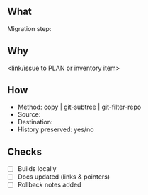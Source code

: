 ## What
Migration step: <short description>

## Why
<link/issue to PLAN or inventory item>

## How
- Method: copy | git-subtree | git-filter-repo
- Source:
- Destination:
- History preserved: yes/no

## Checks
- [ ] Builds locally
- [ ] Docs updated (links & pointers)
- [ ] Rollback notes added
